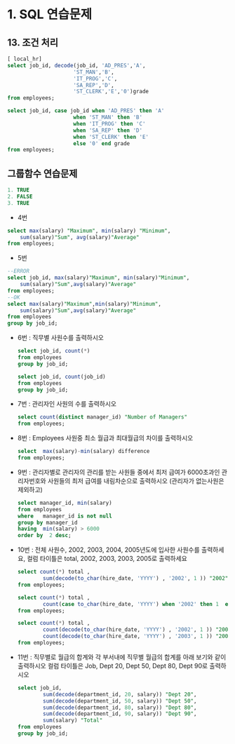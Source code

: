 # 1. SQL 연습문제

## 13. 조건 처리

```sql
[ local_hr]
select job_id, decode(job_id, 'AD_PRES','A',
                     'ST_MAN','B',
                     'IT_PROG','C',
                     'SA_REP','D',
                     'ST_CLERK','E','0')grade
from employees;

select job_id, case job_id when 'AD_PRES' then 'A'
                     when 'ST_MAN' then 'B' 
                     when 'IT_PROG' then 'C'
                     when 'SA_REP' then 'D'
                     when 'ST_CLERK' then 'E'
                     else '0' end grade
from employees;
```

## 그룹함수 연습문제

```sql
1. TRUE
2. FALSE
3. TRUE
```

* 4번

```sql
select max(salary) "Maximum", min(salary) "Minimum",
	sum(salary)"Sum", avg(salary)"Average"
from employees;
```

* 5번

```sql
--ERROR
select job_id, max(salary)"Maximum", min(salary)"Minimum",
	sum(salary)"Sum",avg(salary)"Average"
from employees;
--OK
select max(salary)"Maximum",min(salary)"Minimum",
	sum(salary)"Sum",avg(salary)"Average"
from employees
group by job_id;
```

* 6번 : 직무별 사원수를 출력하시오

  ```SQL
  select job_id, count(*)
  from employees
  group by job_id;
  
  select job_id, count(job_id)
  from employees
  group by job_id;
  ```

* 7번 : 관리자인 사원의 수를 출력하시오

  ```SQL
  select count(distinct manager_id) "Number of Managers"
  from employees;
  ```

* 8번 : Employees 사원중 최소 월급과 최대월급의 차이를 출력하시오

  ```SQL
  select  max(salary)-min(salary) difference
  from employees;
  ```

* 9번 : 관리자별로 관리자의 관리를 받는 사원들 중에서 최저 급여가  6000초과인  관리자번호와 사원들의 최저 급여를 내림차순으로 출력하시오 (관리자가 없는사원은 제외하고)

  ```SQL
  select manager_id, min(salary)
  from employees
  where   manager_id is not null
  group by manager_id
  having  min(salary) > 6000
  order by  2 desc;
  ```

* 10번 : 전체 사원수, 2002, 2003, 2004, 2005년도에 입사한 사원수를 출력하세요, 컬럼 타이틀은 total, 2002, 2003, 2003, 2005로 출력하세요

  ```sql
  select count(*) total ,
          sum(decode(to_char(hire_date, 'YYYY') , '2002', 1 )) "2002"
  from employees;
  
  select count(*) total ,
          count(case to_char(hire_date, 'YYYY') when '2002' then 1  end) "2002"
  from employees;
  
  select count(*) total ,
          count(decode(to_char(hire_date, 'YYYY') , '2002', 1 )) "2002",
          count(decode(to_char(hire_date, 'YYYY') , '2003', 1 )) "2003"
  from employees;
  ```

* 11번 : 직무별로 월급의 합계와   각 부서내에 직무별 월급의 합계를 아래 보기와 같이 출력하시오   컬럼 타이틀은 Job, Dept 20, Dept 50, Dept 80, Dept 90로 출력하시오

  ```sql
  select job_id,
          sum(decode(department_id, 20, salary)) "Dept 20",
          sum(decode(department_id, 50, salary)) "Dept 50",
          sum(decode(department_id, 80, salary)) "Dept 80",
          sum(decode(department_id, 90, salary)) "Dept 90",
          sum(salary) "Total"
  from employees
  group by job_id;
  ```

  